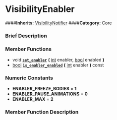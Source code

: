 #  VisibilityEnabler  
####**Inherits:** [VisibilityNotifier](class_visibilitynotifier)
####**Category:** Core

###  Brief Description  


###  Member Functions 
  * void  **[`set_enabler`](#set_enabler)**  **(** [int](class_int) enabler, [bool](class_bool) enabled  **)**
  * [bool](class_bool)  **[`is_enabler_enabled`](#is_enabler_enabled)**  **(** [int](class_int) enabler  **)** const

###  Numeric Constants  
  * **ENABLER_FREEZE_BODIES** = **1**
  * **ENABLER_PAUSE_ANIMATIONS** = **0**
  * **ENABLER_MAX** = **2**

###  Member Function Description  
